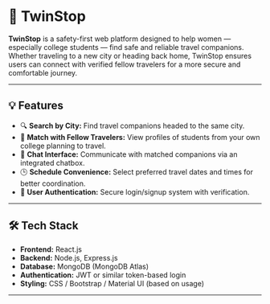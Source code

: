 # 🚏 TwinStop

**TwinStop** is a safety-first web platform designed to help women — especially college students — find safe and reliable travel companions. Whether traveling to a new city or heading back home, TwinStop ensures users can connect with verified fellow travelers for a more secure and comfortable journey.

---

## 💡 Features

- 🔍 **Search by City:** Find travel companions headed to the same city.
- 👥 **Match with Fellow Travelers:** View profiles of students from your own college planning to travel.
- 💬 **Chat Interface:** Communicate with matched companions via an integrated chatbox.
- 🕒 **Schedule Convenience:** Select preferred travel dates and times for better coordination.
- 🔐 **User Authentication:** Secure login/signup system with verification.

---

## 🛠️ Tech Stack

- **Frontend:** React.js
- **Backend:** Node.js, Express.js
- **Database:** MongoDB (MongoDB Atlas)
- **Authentication:** JWT or similar token-based login
- **Styling:** CSS / Bootstrap / Material UI (based on usage)

---


